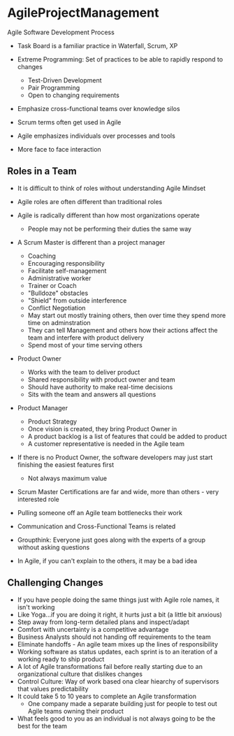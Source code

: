 # AgileProjectManagement
Agile Software Development Process

* Task Board is a familiar practice in Waterfall, Scrum, XP
* Extreme Programming: Set of practices to be able to rapidly respond to changes
  * Test-Driven Development
  * Pair Programming
  * Open to changing requirements
* Emphasize cross-functional teams over knowledge silos
* Scrum terms often get used in Agile

* Agile emphasizes individuals over processes and tools
* More face to face interaction

## Roles in a Team
* It is difficult to think of roles without understanding Agile Mindset
* Agile roles are often different than traditional roles
* Agile is radically different than how most organizations operate
  * People may not be performing their duties the same way
* A Scrum Master is different than a project manager
  * Coaching
  * Encouraging responsibility
  * Facilitate self-management
  * Administrative worker
  * Trainer or Coach
  * "Bulldoze" obstacles
  * "Shield" from outside interference
  * Conflict Negotiation
  * May start out mostly training others, then over time they spend more time on adminstration
  * They can tell Management and others how their actions affect the team and interfere with product delivery
  * Spend most of your time serving others
* Product Owner
  * Works with the team to deliver product
  * Shared responsibility with product owner and team
  * Should have authority to make real-time decisions
  * Sits with the team and answers all questions
* Product Manager
  * Product Strategy
  * Once vision is created, they bring Product Owner in
  * A product backlog is a list of features that could be added to product
  * A customer representative is needed in the Agile team

* If there is no Product Owner, the software developers may just start finishing the easiest features first
  * Not always maximum value

* Scrum Master Certifications are far and wide, more than others - very interested role
* Pulling someone off an Agile team bottlenecks their work
* Communication and Cross-Functional Teams is related
* Groupthink: Everyone just goes along with the experts of a group without asking questions
* In Agile, if you can't explain to the others, it may be a bad idea

## Challenging Changes
* If you have people doing the same things just with Agile role names, it isn't working
* Like Yoga...if you are doing it right, it hurts just a bit (a little bit anxious)
* Step away from long-term detailed plans and inspect/adapt
* Comfort with uncertainty is a competitive advantage
* Business Analysts should not handing off requirements to the team
* Eliminate handoffs - An agile team mixes up the lines of responsibility
* Working software as status updates, each sprint is to an iteration of a working ready to ship product
* A lot of Agile transformations fail before really starting due to an organizational culture that dislikes changes
* Control Culture: Way of work based ona clear hiearchy of supervisors that values predictability
* It could take 5 to 10 years to complete an Agile transformation
  * One company made a separate building just for people to test out Agile teams owning their product
* What feels good to you as an individual is not always going to be the best for the team
